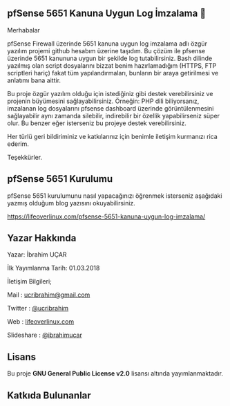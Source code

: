 ## pfSense 5651 Kanuna Uygun Log İmzalama  :penguin:

Merhabalar

pfSense Firewall üzerinde 5651 kanuna uygun log imzalama adlı özgür yazılım projemi github hesabım üzerine taşıdım. Bu çözüm ile pfsense üzerinde 5651 kanununa uygun bir şekilde log tutabilirsiniz. Bash dilinde yazılmış olan script dosyalarını bizzat benim hazırlamadığım (HTTPS, FTP scriptleri hariç) fakat tüm yapılandırmaları, bunların bir araya getirilmesi ve anlatımı bana aittir.

Bu proje özgür yazılım olduğu için istediğiniz gibi destek verebilirsiniz ve projenin büyümesini sağlayabilirsiniz. Örneğin: PHP dili biliyorsanız, imzalanan log dosyalarını pfsense dashboard üzerinde görüntülenmesini sağlayabilir aynı zamanda silebilir, indirebilir bir özellik yapabilirseniz süper olur. Bu benzer eğer isterseniz bu projeye destek verebilirsiniz.

Her türlü geri bildiriminiz ve katkılarınız için benimle iletişim kurmanızı rica ederim.

Teşekkürler.




## pfSense 5651 Kurulumu

pfSense 5651 kurulumunu nasıl yapacağınızı öğrenmek isterseniz aşağıdaki yazmış olduğum blog yazısını okuyabilirsiniz.

https://lifeoverlinux.com/pfsense-5651-kanuna-uygun-log-imzalama/



## Yazar Hakkında

Yazar: İbrahim UÇAR

İlk Yayımlanma Tarih: 01.03.2018

İletişim Bilgileri;

Mail : [ucribrahim@gmail.com](ucribrahim@gmail.com)

Twitter : [@ucribrahim](twitter.com/ucribrahim)

Web : [lifeoverlinux.com](https://lifeoverlinux.com)

Slideshare : [@ibrahimucar](https://www.slideshare.net/ibrahimucar39545464)


## Lisans

Bu proje **GNU General Public License v2.0** lisansı altında yayımlanmaktadır.


## Katkıda Bulunanlar

